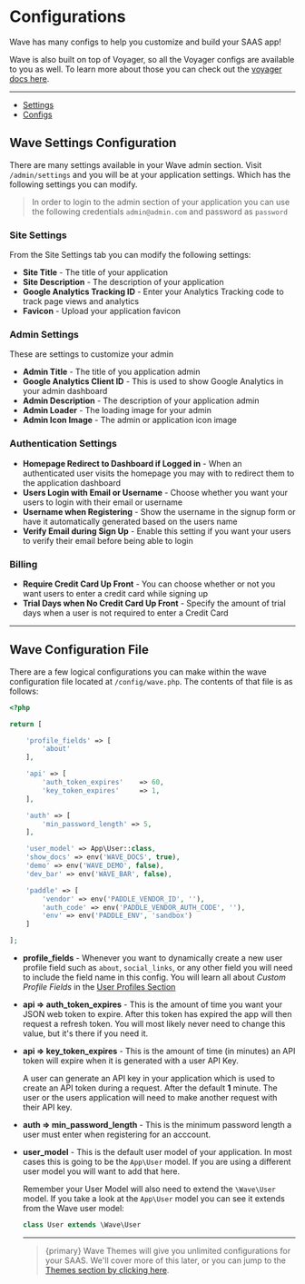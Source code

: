 # Configurations

Wave has many configs to help you customize and build your SAAS app!

Wave is also built on top of Voyager, so all the Voyager configs are available to you as well. To learn more about those you can check out the <a href="https://voyager-docs.devdojo.com/getting-started/configurations" target="_blank">voyager docs here</a>.

---

- [Settings](#settings)
- [Configs](#configs)

<a name="settings"></a>
## Wave Settings Configuration

There are many settings available in your Wave admin section. Visit `/admin/settings` and you will be at your application settings. Which has the following settings you can modify.

> In order to login to the admin section of your application you can use the following credentials `admin@admin.com` and password as `password`

### Site Settings

From the Site Settings tab you can modify the following settings:
- **Site Title** - The title of your application
- **Site Description** - The description of your application
- **Google Analytics Tracking ID** - Enter your Analytics Tracking code to track page views and analytics
- **Favicon** - Upload your application favicon

### Admin Settings

These are settings to customize your admin
- **Admin Title** - The title of you application admin
- **Google Analytics Client ID** - This is used to show Google Analytics in your admin dashboard
- **Admin Description** - The description of your application admin
- **Admin Loader** - The loading image for your admin
- **Admin Icon Image** - The admin or application icon image

### Authentication Settings

- **Homepage Redirect to Dashboard if Logged in** - When an authenticated user visits the homepage you may with to redirect them to the application dashboard
- **Users Login with Email or Username** - Choose whether you want your users to login with their email or username
- **Username when Registering** - Show the username in the signup form or have it automatically generated based on the users name
- **Verify Email during Sign Up** - Enable this setting if you want your users to verify their email before being able to login

### Billing

- **Require Credit Card Up Front** - You can choose whether or not you want users to enter a credit card while signing up
- **Trial Days when No Credit Card Up Front** - Specify the amount of trial days when a user is not required to enter a Credit Card

---

<a name="configs"></a>
## Wave Configuration File

There are a few logical configurations you can make within the wave configuration file located at `/config/wave.php`. The contents of that file is as follows:

```php
<?php

return [

	'profile_fields' => [
		'about'
	],

	'api' => [
		'auth_token_expires' 	=> 60,
		'key_token_expires'		=> 1,
	],

	'auth' => [
		'min_password_length' => 5,
	],

	'user_model' => App\User::class,
	'show_docs' => env('WAVE_DOCS', true),
    'demo' => env('WAVE_DEMO', false),
    'dev_bar' => env('WAVE_BAR', false),

    'paddle' => [
        'vendor' => env('PADDLE_VENDOR_ID', ''),
        'auth_code' => env('PADDLE_VENDOR_AUTH_CODE', ''),
        'env' => env('PADDLE_ENV', 'sandbox')
    ]

];
```

- **profile_fields** - Whenever you want to dynamically create a new user profile field such as `about`, `social_links`, or any other field you will need to include the field name in this config. You will learn all about *Custom Profile Fields* in the [User Profiles Section](/docs/{{version}}/features/user-profiles)

- **api => auth_token_expires** - This is the amount of time you want your JSON web token to expire. After this token has expired the app will then request a refresh token. You will most likely never need to change this value, but it's there if you need it.

- **api => key_token_expires** - This is the amount of time (in minutes) an API token will expire when it is generated with a user API Key.

    A user can generate an API key in your application which is used to create an API token during a request. After the default **1** minute. The user or the users application will need to make another request with their API key.

- **auth => min_password_length** - This is the minimum password length a user must enter when registering for an acccount.

- **user_model** - This is the default user model of your application. In most cases this is going to be the `App\User` model. If you are using a different user model you will want to add that here.

    Remember your User Model will also need to extend the `\Wave\User` model. If you take a look at the `App\User` model you can see it extends from the Wave user model:

    ```php
    class User extends \Wave\User
    ```

    ---

    > {primary} Wave Themes will give you unlimited configurations for your SAAS. We'll cover more of this later, or you can jump to the [Themes section by clicking here](/docs/{{version}}/features/themes).

